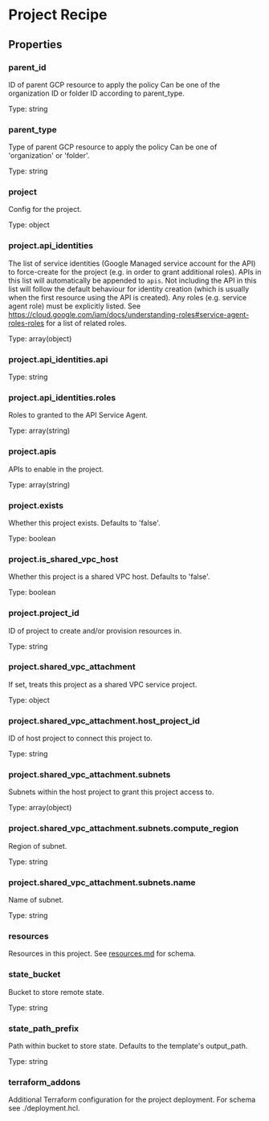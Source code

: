 # Project Recipe

<!-- These files are auto generated -->

## Properties

### parent_id

ID of parent GCP resource to apply the policy
Can be one of the organization ID or folder ID according to parent_type.

Type: string

### parent_type

Type of parent GCP resource to apply the policy
Can be one of 'organization' or 'folder'.

Type: string

### project

Config for the project.

Type: object

### project.api_identities

The list of service identities (Google Managed service account for the API) to
force-create for the project (e.g. in order to grant additional roles).
APIs in this list will automatically be appended to `apis`.
Not including the API in this list will follow the default behaviour for identity
creation (which is usually when the first resource using the API is created).
Any roles (e.g. service agent role) must be explicitly listed.
See <https://cloud.google.com/iam/docs/understanding-roles#service-agent-roles-roles>
for a list of related roles.

Type: array(object)

### project.api_identities.api

Type: string

### project.api_identities.roles

Roles to granted to the API Service Agent.

Type: array(string)

### project.apis

APIs to enable in the project.

Type: array(string)

### project.exists

Whether this project exists. Defaults to 'false'.

Type: boolean

### project.is_shared_vpc_host

Whether this project is a shared VPC host. Defaults to 'false'.

Type: boolean

### project.project_id

ID of project to create and/or provision resources in.

Type: string

### project.shared_vpc_attachment

If set, treats this project as a shared VPC service project.

Type: object

### project.shared_vpc_attachment.host_project_id

ID of host project to connect this project to.

Type: string

### project.shared_vpc_attachment.subnets

Subnets within the host project to grant this project access to.

Type: array(object)

### project.shared_vpc_attachment.subnets.compute_region

Region of subnet.

Type: string

### project.shared_vpc_attachment.subnets.name

Name of subnet.

Type: string

### resources

Resources in this project.
See [resources.md](./resources.md) for schema.

### state_bucket

Bucket to store remote state.

Type: string

### state_path_prefix

Path within bucket to store state. Defaults to the template's output_path.

Type: string

### terraform_addons

Additional Terraform configuration for the project deployment.
For schema see ./deployment.hcl.
